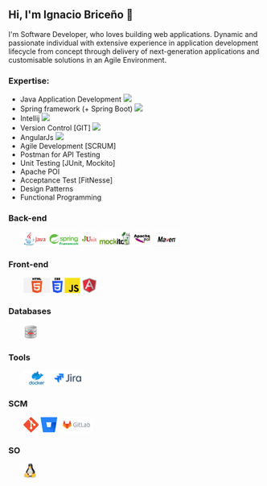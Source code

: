 ## Hi, I'm Ignacio Briceño 👋
I'm Software Developer, who loves building web applications. Dynamic and passionate individual with extensive experience in application development lifecycle from concept through delivery of next-generation applications and customisable solutions in an Agile Environment.

### Expertise:
- Java Application Development <img src="https://img.icons8.com/color/20/000000/java-coffee-cup-logo.png"/>
- Spring framework (+ Spring Boot) <img src="https://img.icons8.com/color/20/000000/spring-logo.png"/>
- Intellij <img src="https://img.icons8.com/color/20/000000/intellij-idea.png"/>
- Version Control [GIT] <img src="https://img.icons8.com/color/20/000000/git.png"/>
- AngularJs <img src="https://img.icons8.com/color/20/000000/angularjs.png"/>
- Agile Development [SCRUM]
- Postman for API Testing
- Unit Testing [JUnit, Mockito]
- Apache POI
- Acceptance Test [FitNesse]
- Design Patterns
- Functional Programming

### Back-end
<div style="margin-left: 30px;">
    <code><img height="30" src="https://github.com/estebanbri/estebanbri/blob/master/assets/java.jpeg"></code>
    <code><img height="30" src="https://github.com/estebanbri/estebanbri/blob/master/assets/spring.png"></code>
    <code><img height="30" src="https://github.com/estebanbri/estebanbri/blob/master/assets/junit.png"></code>
    <code><img height="30" src="https://github.com/estebanbri/estebanbri/blob/master/assets/mockito.jpg"></code>
    <code><img height="30" src="https://github.com/estebanbri/estebanbri/blob/master/assets/apache-poi.jpg"></code>
    <code><img height="30" src="https://github.com/estebanbri/estebanbri/blob/master/assets/maven.jpg"></code>
</div>

### Front-end

<p style="margin-left: 30px;">
    <code><img height="30" src="https://github.com/estebanbri/estebanbri/blob/master/assets/html.png"></code>
    <code><img height="30" src="https://github.com/estebanbri/estebanbri/blob/master/assets/css3.png"></code>
    <code><img height="30" src="https://github.com/estebanbri/estebanbri/blob/master/assets/js.png"></code>
    <code><img height="30" src="https://github.com/estebanbri/estebanbri/blob/master/assets/angularjs.png"></code>
</p>

### Databases
<p style="margin-left: 30px;">
    <code><img height="30" src="https://github.com/estebanbri/estebanbri/blob/master/assets/oracle.png"></code>
</p>

### Tools
<p style="margin-left: 30px;">
    <code><img height="30" src="https://github.com/estebanbri/estebanbri/blob/master/assets/docker.png"></code>
    <code><img height="30" src="https://github.com/estebanbri/estebanbri/blob/master/assets/jira.png"></code>
</p>

### SCM
<p style="margin-left: 30px;">
    <code><img height="30" src="https://github.com/estebanbri/estebanbri/blob/master/assets/git.png"></code>
    <code><img height="30" src="https://github.com/estebanbri/estebanbri/blob/master/assets/bitbucket.svg"></code>
    <code><img height="30" src="https://github.com/estebanbri/estebanbri/blob/master/assets/gitlab.png"></code>
</p>

### SO
<p style="margin-left: 30px;">
    <code><img height="30" src="https://github.com/estebanbri/estebanbri/blob/master/assets/linux.svg"></code>
</p>
